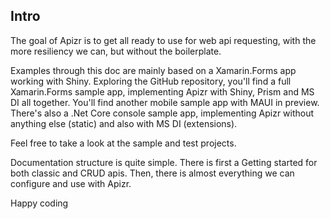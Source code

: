 ﻿## Intro

The goal of Apizr is to get all ready to use for web api requesting, with the more resiliency we can, but without the boilerplate.

Examples through this doc are mainly based on a Xamarin.Forms app working with Shiny. 
Exploring the GitHub repository, you'll find a full Xamarin.Forms sample app, implementing Apizr with Shiny, Prism and MS DI all together.
You'll find another mobile sample app with MAUI in preview.
There's also a .Net Core console sample app, implementing Apizr without anything else (static) and also with MS DI (extensions).

Feel free to take a look at the sample and test projects.

Documentation structure is quite simple.
There is first a Getting started for both classic and CRUD apis.
Then, there is almost everything we can configure and use with Apizr.

Happy coding